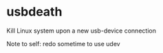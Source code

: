 usbdeath
========

Kill Linux system upon a new usb-device connection


Note to self: redo sometime to use udev
